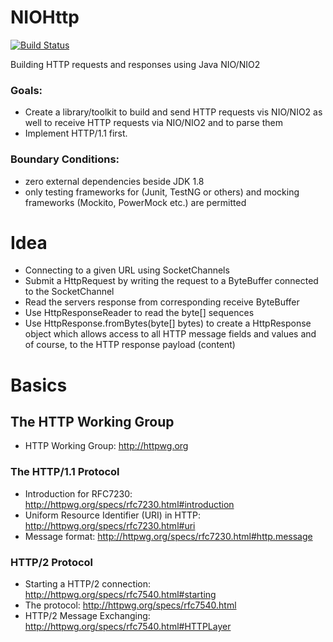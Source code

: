 # NIOHttp

[![Build Status](https://travis-ci.org/Oliver-Loeffler/NIOHttp.svg?branch=master)](https://travis-ci.org/Oliver-Loeffler/NIOHttp)  

Building HTTP requests and responses using Java NIO/NIO2

### Goals:
* Create a library/toolkit to build and send HTTP requests vis NIO/NIO2 as well to receive HTTP requests via NIO/NIO2 and to parse them
* Implement HTTP/1.1 first.

### Boundary Conditions:
* zero external dependencies beside JDK 1.8
* only testing frameworks for (Junit, TestNG or others) and mocking frameworks (Mockito, PowerMock etc.) are permitted

# Idea

 * Connecting to a given URL using SocketChannels
 * Submit a HttpRequest by writing the request to a ByteBuffer connected to the SocketChannel
 * Read the servers response from corresponding receive ByteBuffer
  * Use HttpResponseReader to read the byte[] sequences
  * Use HttpResponse.fromBytes(byte[] bytes) to create a HttpResponse object which allows access to all HTTP message fields and values and of course, to the HTTP response payload (content) 

# Basics
## The HTTP Working Group
* HTTP Working Group: http://httpwg.org

### The HTTP/1.1 Protocol 

* Introduction for RFC7230: http://httpwg.org/specs/rfc7230.html#introduction
* Uniform Resource Identifier (URI) in HTTP: http://httpwg.org/specs/rfc7230.html#uri
* Message format: http://httpwg.org/specs/rfc7230.html#http.message

### HTTP/2 Protocol

* Starting a HTTP/2 connection: http://httpwg.org/specs/rfc7540.html#starting
* The protocol: http://httpwg.org/specs/rfc7540.html
* HTTP/2 Message Exchanging: http://httpwg.org/specs/rfc7540.html#HTTPLayer


